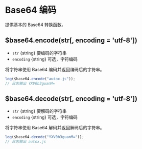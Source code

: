 # Base64 编码 <Badge type="tip" text="稳定" vertical="middle" />

提供基本的 Base64 转换函数。

## $base64.encode(str[, encoding = 'utf-8'])

- `str` {string} 要编码的字符串
- `encoding` {string} 可选，字符编码

将字符串使用 Base64 编码并返回编码后的字符串。

```js
log($base64.encode("autox.js"));
// 日志输出 YXV0b3guanM=
```

## $base64.decode(str[, encoding = 'utf-8'])

- `str` {string} 要解码的字符串
- `encoding` {string} 可选，字符编码

将字符串使用 Base64 解码并返回解码后的字符串。

```js
log($base64.decode("YXV0b3guanM="));
// 日志输出 autox.js
```

